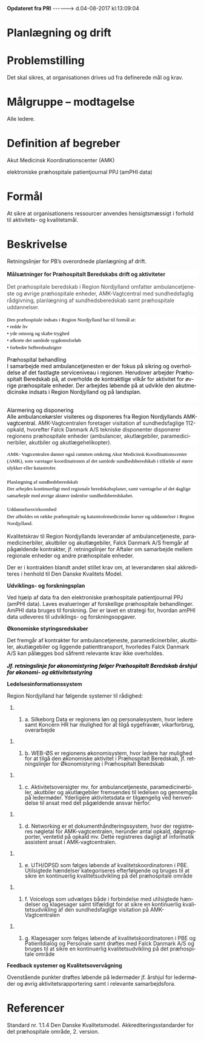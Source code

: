 <!--
.. title: planlaegning-og-drift
.. slug: planlaegning-og-drift
.. date: 2017-08-04 13:09:06 UTC+02:00
.. tags: 
.. category: 
.. link: 
.. description: 
.. type: text
.. hidetitle: True
-->

<div class="alert alert-success" role="alert"><b>Opdateret fra PRI</b>  ------>  d.04-08-2017  kl:13:09:04</div>

<div class="document" id="U29e9a945076148708597fa3a4fef8300" lang="da-DK" xml:lang="da-DK" xmlns="http://www.w3.org/1999/xhtml">
 <h1 class="~clause~ Titeloverskrift">
  <span>
   Planlægning og drift
  </span>
 </h1>
 <h1 class="~clause~ Overskrift1">
 </h1>
 <h1 class="~clause~ Overskrift1" id="a_ffd628ef85df490dbdc847a73f5ae7a7">
  <span>
   Problemstilling
  </span>
 </h1>
 <p class="~clause~ Normal">
  <span>
   Det skal sikres, at organisationen drives ud fra definerede mål og krav.
  </span>
 </p>
 <h1 class="~clause~ Overskrift1">
 </h1>
 <h1 class="~clause~ Overskrift1" id="a_6af36b6e103641b58d8b430801e5cdb4">
  <span>
   Målgruppe – modtagelse
  </span>
 </h1>
 <p class="~clause~ Brdtekst">
  <span>
   Alle ledere.
  </span>
 </p>
 <p class="~clause~ Brdtekst">
 </p>
 <h1 class="~clause~ Overskrift1" id="a_1ba9bebdb04e493d87e12a8140eafd2f">
  <span>
   Definition af begreber
  </span>
 </h1>
 <p class="~clause~ Brdtekst">
  <span>
   Akut Medicinsk Koordinationscenter (AMK)
  </span>
 </p>
 <p class="~clause~ Brdtekst">
  <span>
   elektroniske præhospitale patientjournal PPJ (amPHI data)
  </span>
 </p>
 <p class="~clause~ Brdtekst">
 </p>
 <h1 class="~clause~ Overskrift1" id="a_be4ae13761f347c99d45823a8c5f13d4">
  <span>
   Formål
  </span>
 </h1>
 <p class="~clause~ Brdtekst">
  <span>
   At sikre at organisationens ressourcer anvendes hensigtsmæssigt i forhold til aktivitets- og kvalitetsmål.
  </span>
 </p>
 <p class="~clause~ Brdtekst">
 </p>
 <h1 class="~clause~ Overskrift1" id="a_43b0926fdbcb450395e181e3fe845b78">
  <span>
   Beskrivelse
  </span>
 </h1>
 <p class="~clause~ Normal">
 </p>
 <p class="~clause~ Normal">
  <span>
   Retningslinjer for PB’s overordnede planlægning af drift.
  </span>
 </p>
 <h4 class="~clause~ Normal" id="a_6388ce324d1044589ba8fb52f2b7a51f" style="background-color: #FFF; color: black; margin-top: 12pt; margin-bottom: 3pt; line-height: 15pt;">
  <span style="font-weight: bold; color: #222;">
   Målsætninger for Præhospitalt Beredskabs drift og aktiviteter
  </span>
 </h4>
 <p class="~clause~ Normal" style="background-color: #FFF; color: black; line-height: 130%;">
  <span style="color: #444;">
   Det præhospitale beredskab i Region Nordjylland omfatter ambulancetjeneste og øvrige præhospitale enheder, AMK-Vagtcentral med sundhedsfaglig rådgivning, planlægning af sundhedsberedskab samt præhospitale uddannelser.
  </span>
 </p>
 <p class="~clause~ NormalWeb" style="background-color: #FFF; color: black; line-height: 130%;">
  <span style="font-family: Verdana; font-size: 10pt;">
   Den præhospitale indsats i Region Nordjylland har til formål at:
   <br/>
   • redde liv
   <br/>
   • yde omsorg og skabe tryghed
   <br/>
   • afkorte det samlede sygdomsforløb
   <br/>
   • forbedre helbredsudsigter
  </span>
 </p>
 <p class="~clause~ Normal" style="background-color: #FFF; color: black; margin-bottom: 8pt;">
  <span class="Fremhv">
   Præhospital behandling
  </span>
  <span>
   <br/>
   I samarbejde med ambulancetjenesten er der fokus på sikring og overholdelse af det fastlagte serviceniveau i regionen. Herudover arbejder Præhospitalt Beredskab på, at overholde de kontraktlige vilkår for aktivitet for øvrige præhospitale enheder. Der arbejdes løbende på at udvikle den akutmedicinske indsats i Region Nordjylland og på landsplan.
   <br/>
   <br/>
  </span>
 </p>
 <p class="~clause~ Normal" style="background-color: #FFF; color: black; margin-bottom: 8pt;">
  <span class="Fremhv">
   Alarmering og disponering
  </span>
  <span>
   <br/>
   Alle ambulancekørsler visiteres og disponeres fra Region Nordjyllands AMK-vagtcentral.
  </span>
  <span style="color: #222;">
   AMK-Vagtcentralen foretager visitation af sundhedsfaglige 112-opkald, hvorefter Falck Danmark A/S tekniske disponenter disponerer regionens præhospitale enheder (ambulancer, akutlægebiler, paramedicinerbiler, akutbiler og akutlægehelikopter).
  </span>
 </p>
 <p class="~clause~ NormalWeb" style="background-color: #FFF; color: black; margin-bottom: 12pt; line-height: 130%;">
  <span style="font-family: Verdana; font-size: 10pt;">
   AMK- Vagtcentralen danner også rammen omkring Akut Medicinsk Koordinationscenter (AMK), som varetager koordinationen af det samlede sundhedsberedskab i tilfælde af større ulykker eller katastrofer.
   <br/>
   <br/>
  </span>
  <span class="Fremhv" style="font-family: Verdana; font-size: 10pt;">
   Planlægning af sundhedsberedskab
  </span>
  <span style="font-family: Verdana; font-style: italic; font-size: 10pt;">
   <br/>
  </span>
  <span style="font-family: Verdana; font-size: 10pt;">
   Der arbejdes kontinuerligt med regionale beredskabsplaner, samt varetagelse af det daglige samarbejde med øvrige aktører indenfor sundhedsberedskabet.
   <br/>
   <br/>
  </span>
  <span class="Fremhv" style="font-family: Verdana; font-size: 10pt;">
   Uddannelsesvirksomhed
  </span>
  <span style="font-family: Verdana; font-size: 10pt;">
   <br/>
   Der afholdes en række præhospitale og katastrofemedicinske kurser og uddannelser i Region Nordjylland.
  </span>
 </p>
 <p class="~clause~ Normal">
  <span>
   Kvalitetskrav til Region Nordjyllands leverandør af ambulancetjeneste, paramedicinerbiler, akutbiler og akutlægebiler, Falck Danmark A/S fremgår af pågældende kontrakter, jf. retningslinjer for Aftaler om samarbejde mellem regionale enheder og andre præhospitale enheder.
  </span>
 </p>
 <p class="~clause~ Normal">
 </p>
 <p class="~clause~ Normal">
  <span>
   Der er i kontrakten blandt andet stillet krav om, at leverandøren skal akkrediteres i henhold til Den Danske Kvalitets Model.
  </span>
 </p>
 <p class="~clause~ Normal">
 </p>
 <p class="~clause~ Normal">
  <span style="font-weight: bold;">
   Udviklings- og forskningsplan
  </span>
 </p>
 <p class="~clause~ Normal">
  <span>
   Ved hjælp af data fra den elektroniske præhospitale patientjournal PPJ (amPHI data). Laves evalueringer af forskellige præhospitale behandlinger. AmPHI data bruges til forskning. Der er lavet en strategi for, hvordan amPHI data udleveres til udviklings- og forskningsopgaver.
  </span>
 </p>
 <p class="~clause~ Normal" style="margin-left: 36pt;">
 </p>
 <p class="~clause~ Normal">
  <span style="font-weight: bold;">
   Økonomiske styringsredskaber
  </span>
 </p>
 <p class="~clause~ Normal">
  <span>
   Det fremgår af kontrakter for ambulancetjeneste, paramedicinerbiler, akutbiler, akutlægebiler og liggende patienttransport, hvorledes Falck Danmark A/S kan pålægges bod såfremt relevante krav ikke overholdes.
  </span>
 </p>
 <h5 class="~clause~ Normal" id="a_585986fd881f4be58ec0495a3587a75f" style="background-color: #FFF; color: black; margin-top: 12pt; margin-bottom: 3pt;">
  <span>
   Jf. retningslinje for økonomistyring følger Præhospitalt Beredskab årshjul for økonomi- og aktivitetsstyring
  </span>
 </h5>
 <p class="~clause~ Normal">
 </p>
 <p class="~clause~ Normal">
  <span style="font-weight: bold;">
   Ledelsesinformationssystem
  </span>
 </p>
 <p class="~clause~ Normal">
  <span>
   Region Nordjylland har følgende systemer til rådighed:
  </span>
 </p>
 <p class="~clause~ Normal">
 </p>
 <ol class="list46">
  <li>
   <ol>
    <li>
     <p class="~clause~ Normal level1" style="line-height: 100%;">
      <span class="item">
       a.
      </span>
      <span>
       Silkeborg Data er regionens løn og personalesystem, hvor ledere samt Koncern HR har mulighed for at tilgå sygefravær, vikarforbrug, overarbejde
      </span>
     </p>
    </li>
   </ol>
  </li>
 </ol>
 <p class="~clause~ Normal" style="margin-left: 72pt;">
 </p>
 <ol class="list46">
  <li>
   <ol>
    <li>
     <p class="~clause~ Normal level1" style="line-height: 100%;">
      <span class="item">
       b.
      </span>
      <span>
       WEB-ØS er regionens økonomisystem, hvor ledere har mulighed for at tilgå den økonomiske aktivitet i Præhospitalt Beredskab, jf. retningslinjer for Økonomistyring i Præhospitalt Beredskab
      </span>
     </p>
    </li>
   </ol>
  </li>
 </ol>
 <p class="~clause~ Normal">
 </p>
 <ol class="list46">
  <li>
   <ol>
    <li>
     <p class="~clause~ Normal level1" style="line-height: 100%;">
      <span class="item">
       c.
      </span>
      <span>
       Aktivitetsoversigter mv. for ambulancetjeneste, paramedicinerbiler, akutbiler og akutlægebiler fremsendes til ledelsen og gennemgås på ledermøder. Yderligere aktivitetsdata er tilgængelig ved henvendelse til ansat med det pågældende ansvar herfor.
      </span>
     </p>
    </li>
   </ol>
  </li>
 </ol>
 <p class="~clause~ Normal">
 </p>
 <ol class="list46">
  <li>
   <ol>
    <li>
     <p class="~clause~ Normal level1" style="line-height: 100%;">
      <span class="item">
       d.
      </span>
      <span>
       Networking er et dokumenthåndteringssystem, hvor der registreres nøgletal for AMK-vagtcentralen, herunder antal opkald, døgnrapporter, ventetid på opkald mv. Dette registreres dagligt af informatik assistent ansat i AMK-vagtcentralen.
      </span>
     </p>
    </li>
   </ol>
  </li>
 </ol>
 <p class="~clause~ Listeafsnit">
 </p>
 <ol class="list46">
  <li>
   <ol>
    <li>
     <p class="~clause~ Normal level1" style="line-height: 100%;">
      <span class="item">
       e.
      </span>
      <span>
       UTH/DPSD
      </span>
      <span style="color: #222;">
       som følges løbende af kvalitetskoordinatoren i PBE. Utilsigtede hændelser kategoriseres efterfølgende og bruges til at sikre en kontinuerlig kvalitetsudvikling på det præhospitale område
      </span>
     </p>
    </li>
   </ol>
  </li>
 </ol>
 <p class="~clause~ Normal">
 </p>
 <ol class="list46">
  <li>
   <ol>
    <li>
     <p class="~clause~ Normal level1" style="line-height: 100%;">
      <span class="item">
       f.
      </span>
      <span>
       Voicelogs
      </span>
      <span style="color: #222;">
       som udvælges både i forbindelse med utilsigtede hændelser og klagesager samt tilfældigt for at sikre en kontinuerlig kvalitetsudvikling af den sundhedsfaglige visitation på AMK-Vagtcentralen
      </span>
     </p>
    </li>
   </ol>
  </li>
 </ol>
 <p class="~clause~ Normal">
 </p>
 <ol class="list46">
  <li>
   <ol>
    <li>
     <p class="~clause~ Normal level1" style="line-height: 100%;">
      <span class="item">
       g.
      </span>
      <span>
       Klagesager
      </span>
      <span style="color: #222;">
       som følges løbende af kvalitetskoordinatoren i PBE og Patientdialog og Personale samt drøftes med Falck Danmark A/S og bruges til at sikre en kontinuerlig kvalitetsudvikling på det præhospitale område
      </span>
     </p>
    </li>
   </ol>
  </li>
 </ol>
 <p class="~clause~ Normal" style="margin-left: 72pt;">
 </p>
 <p class="~clause~ Normal">
 </p>
 <p class="~clause~ Brdtekst">
  <span style="font-weight: bold;">
   Feedback systemer og Kvalitetsovervågning
  </span>
 </p>
 <p class="~clause~ Normal">
  <span>
   Ovenstående punkter drøftes løbende på ledermøder jf. årshjul for ledermøder og øvrig aktivitetsrapportering samt i relevante samarbejdsfora.
  </span>
 </p>
 <p class="~clause~ Brdtekst">
 </p>
 <h1 class="~clause~ Overskrift1" id="a_904e98a41d174048b3011fdf9ae91f9c">
  <span>
   Referencer
  </span>
 </h1>
 <p class="~clause~ Brdtekst">
  <span>
   Standard nr. 1.1.4 Den Danske Kvalitetsmodel. Akkrediteringsstandarder for det præhospitale område, 2. version.
  </span>
 </p>
 <p class="~clause~ Normal">
 </p>
 <h2 class="~clause~ Overskrift2">
 </h2>
 <p class="~clause~ Brdtekst">
 </p>
 <p class="~clause~ Brdtekst">
 </p>
 <p class="~clause~ Normal">
 </p>
</div>
